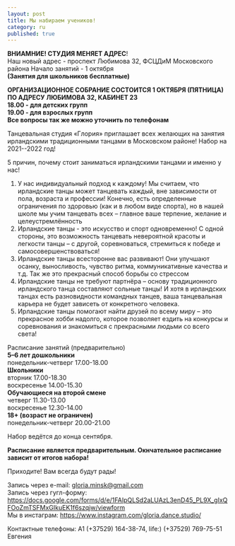```yaml
---
layout: post
title: Мы набираем учеников!
category: ru
published: true
---
```


**ВНИАМНИЕ! СТУДИЯ МЕНЯЕТ АДРЕС**!   
Наш новый адрес - проспект Любимова 32, ФСЦДиМ Московского района
Начало занятий - 1 октября  
**(Занятия для школьников бесплатные)**  

**ОРГАНИЗАЦИОННОЕ СОБРАНИЕ СОСТОИТСЯ 1 ОКТЯБРЯ (ПЯТНИЦА) ПО АДРЕСУ ЛЮБИМОВА 32, КАБИНЕТ 23  
18.00 - для детских групп  
19.00 - для взрослых групп  
Все вопросы так же можно уточнить по телефонам**  

Танцевальная студия «Глория» приглашает всех желающих на занятия ирландскими традиционными танцами в Московском районе! Набор на 2021--2022 год!

5 причин, почему стоит заниматься ирландскими танцами и именно у нас!

1. У нас индивидуальный подход к каждому! Мы считаем, что ирландские танцы может танцевать каждый, вне зависимости от пола, возраста и профессии! Конечно, есть определенные ограничения по здоровью (как и в любом виде спорта), но в нашей школе мы учим танцевать всех – главное ваше терпение, желание и целеустремлённость 
2. Ирландские танцы - это искусство и спорт одновременно! С одной стороны, это возможность танцевать невероятной красоты и легкости танцы – с другой, соревноваться, стремиться к победе и самосовершенствоваться!    
3. Ирландские танцы всесторонне вас развивают! Они улучшают осанку, выносливость, чувство ритма, коммуникативные качества и т.д. Так же это прекрасный способ борьбы со стрессом   
4. Ирландские танцы не требуют партнёра – основу традиционного ирландского танца составляют сольные танцы! И хотя в ирландских танцах есть разновидности командных танцев, ваша танцевальная карьера не будет зависеть от конкретного человека.   
5. Ирландские танцы помогают найти друзей по всему миру – это прекрасное хобби надолго, которое позволяет ездить на конкурсы и соревнования и знакомиться с прекрасными людьми со всего света!
 

Расписание занятий (предварительно)       
**5–6 лет дошкольники**    
понедельник-четверг 17.00-18.00      
**Школьники**  
вторник    17.00-18.30      
воскресенье 14.00-15.30    
**Обучающиеся на второй смене**  
четверг 11.30-13.00      
воскресенье 12.30-14.00      
**18+ (возраст не ограничен)**  
понедельник-четверг 20.00-21.00    
  
Набор ведётся до конца сентября.  

**Расписание является предварительным. Окнчательное расписание зависит от итогов набора!**  
 
Приходите! Вам всегда будут рады!

Запись через e-mail: [gloria.minsk@gmail.com](mailto:gloria.minsk@gmail.com)  
Запись через гугл-форму: https://docs.google.com/forms/d/e/1FAIpQLSd2aLUAzL3enD45_PL9X_gIxQFOoZmTSFMxGIkuEK1f6szqjw/viewform  
Мы в инстаграм: https://www.instagram.com/gloria.dance.studio/  

Контактные телефоны: А1 (+37529) 164-38-74, life:) (+37529) 769-75-51 Евгения
